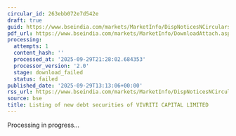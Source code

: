 ```yaml
---
circular_id: 263ebb072e7d542e
draft: true
guid: https://www.bseindia.com/markets/MarketInfo/DispNoticesNCirculars.aspx?Noticeid={C28457F5-2657-48A3-B96D-74AF32029741}&noticeno=20250929-60&dt=09/29/2025&icount=60&totcount=87&flag=0
pdf_url: https://www.bseindia.com/markets/MarketInfo/DownloadAttach.aspx?id=20250929-60&attachedId=
processing:
  attempts: 1
  content_hash: ''
  processed_at: '2025-09-29T21:28:02.684353'
  processor_version: '2.0'
  stage: download_failed
  status: failed
published_date: '2025-09-29T13:13:06+00:00'
rss_url: https://www.bseindia.com/markets/MarketInfo/DispNoticesNCirculars.aspx?Noticeid={C28457F5-2657-48A3-B96D-74AF32029741}&noticeno=20250929-60&dt=09/29/2025&icount=60&totcount=87&flag=0
source: bse
title: Listing of new debt securities of VIVRITI CAPITAL LIMITED
---
```


Processing in progress...